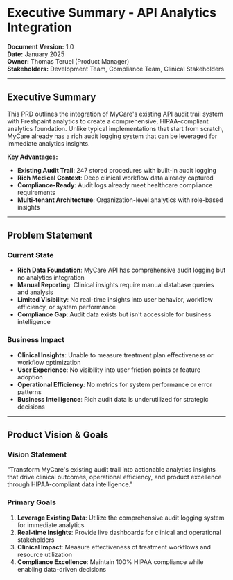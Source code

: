 # Executive Summary - API Analytics Integration

**Document Version:** 1.0  
**Date:** January 2025  
**Owner:** Thomas Teruel (Product Manager)  
**Stakeholders:** Development Team, Compliance Team, Clinical Stakeholders  

---

## **Executive Summary**

This PRD outlines the integration of MyCare's existing API audit trail system with Freshpaint analytics to create a comprehensive, HIPAA-compliant analytics foundation. Unlike typical implementations that start from scratch, MyCare already has a rich audit logging system that can be leveraged for immediate analytics insights.

**Key Advantages:**
- **Existing Audit Trail**: 247 stored procedures with built-in audit logging
- **Rich Medical Context**: Deep clinical workflow data already captured
- **Compliance-Ready**: Audit logs already meet healthcare compliance requirements
- **Multi-tenant Architecture**: Organization-level analytics with role-based insights

---

## **Problem Statement**

### **Current State**
- **Rich Data Foundation**: MyCare API has comprehensive audit logging but no analytics integration
- **Manual Reporting**: Clinical insights require manual database queries and analysis
- **Limited Visibility**: No real-time insights into user behavior, workflow efficiency, or system performance
- **Compliance Gap**: Audit data exists but isn't accessible for business intelligence

### **Business Impact**
- **Clinical Insights**: Unable to measure treatment plan effectiveness or workflow optimization
- **User Experience**: No visibility into user friction points or feature adoption
- **Operational Efficiency**: No metrics for system performance or error patterns
- **Business Intelligence**: Rich audit data is underutilized for strategic decisions

---

## **Product Vision & Goals**

### **Vision Statement**
"Transform MyCare's existing audit trail into actionable analytics insights that drive clinical outcomes, operational efficiency, and product excellence through HIPAA-compliant data intelligence."

### **Primary Goals**
1. **Leverage Existing Data**: Utilize the comprehensive audit logging system for immediate analytics
2. **Real-time Insights**: Provide live dashboards for clinical and operational stakeholders
3. **Clinical Impact**: Measure effectiveness of treatment workflows and resource utilization
4. **Compliance Excellence**: Maintain 100% HIPAA compliance while enabling data-driven decisions
